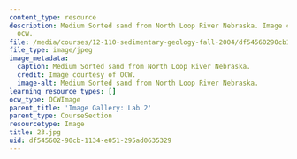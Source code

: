 ```yaml
---
content_type: resource
description: Medium Sorted sand from North Loop River Nebraska. Image courtesy of
  OCW.
file: /media/courses/12-110-sedimentary-geology-fall-2004/df54560290cb1134e051295ad0635329_23.jpg
file_type: image/jpeg
image_metadata:
  caption: Medium Sorted sand from North Loop River Nebraska.
  credit: Image courtesy of OCW.
  image-alt: Medium Sorted sand from North Loop River Nebraska.
learning_resource_types: []
ocw_type: OCWImage
parent_title: 'Image Gallery: Lab 2'
parent_type: CourseSection
resourcetype: Image
title: 23.jpg
uid: df545602-90cb-1134-e051-295ad0635329
---
```


